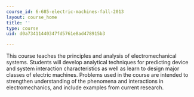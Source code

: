 ```yaml
---
course_id: 6-685-electric-machines-fall-2013
layout: course_home
title: ''
type: course
uid: d0a73411440347fd5761e8ad478915b3

---
```

This course teaches the principles and analysis of electromechanical systems. Students will develop analytical techniques for predicting device and system interaction characteristics as well as learn to design major classes of electric machines. Problems used in the course are intended to strengthen understanding of the phenomena and interactions in electromechanics, and include examples from current research.
